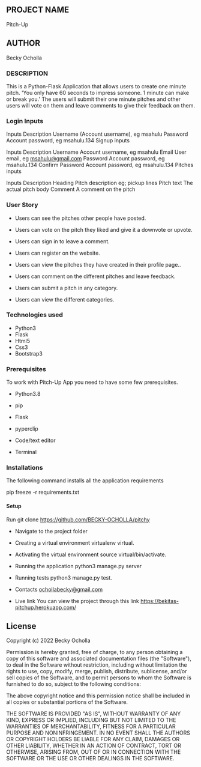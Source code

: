 ## PROJECT NAME
Pitch-Up

## AUTHOR
Becky Ocholla

### DESCRIPTION
This is a Python-Flask Application that allows users to create one minute pitch. 'You only have 60 seconds to impress someone. 1 minute can make or break you.' The users will submit their one minute pitches and other users will vote on them and leave comments to give their feedback on them.


### Login Inputs

Inputs	Description
Username	(Account username), eg msahulu
Password	Account password, eg msahulu.134
Signup inputs

Inputs	Description
Username	Account username, eg msahulu
Email	User email, eg msahulu@gmail.com
Password	Account password, eg msahulu.134
Confirm Password	Account password, eg msahulu.134
Pitches inputs

Inputs	Description
Heading	Pitch description eg; pickup lines
Pitch text	The actual pitch body
Comment	A comment on the pitch

### User Story
* Users can see the pitches other people have posted.

* Users can vote on the pitch they liked and give it a downvote or upvote.

* Users can sign in to leave a comment.

* Users can register on the website.

* Users can view the pitches they have created in their profile page..

* Users can comment on the different pitches and leave feedback.

* Users can submit a pitch in any category.

* Users can view the different categories.

### Technologies used
* Python3
* Flask
* Html5
* Css3
* Bootstrap3

### Prerequisites
To work with Pitch-Up App you need to have some few prerequisites.

* Python3.8

* pip

* Flask

* pyperclip

* Code/text editor

* Terminal

### Installations
The following command installs all the application requirements

pip freeze -r requirements.txt

#### Setup
Run git clone https://github.com/BECKY-OCHOLLA/pitchy


* Navigate to the project folder

* Creating a virtual environment
virtualenv virtual.

* Activating the virtual environment
source virtual/bin/activate.

* Running the application
python3 manage.py server

* Running tests
python3 manage.py test.

* Contacts
ochollabecky@gmail.com

* Live link
You can view the project through this link  https://bekitas-pitchup.herokuapp.com/ 

## License
Copyright (c) 2022 Becky Ocholla

Permission is hereby granted, free of charge, to any person obtaining a copy
of this software and associated documentation files (the "Software"), to deal
in the Software without restriction, including without limitation the rights
to use, copy, modify, merge, publish, distribute, sublicense, and/or sell
copies of the Software, and to permit persons to whom the Software is
furnished to do so, subject to the following conditions:

The above copyright notice and this permission notice shall be included in all
copies or substantial portions of the Software.

THE SOFTWARE IS PROVIDED "AS IS", WITHOUT WARRANTY OF ANY KIND, EXPRESS OR
IMPLIED, INCLUDING BUT NOT LIMITED TO THE WARRANTIES OF MERCHANTABILITY,
FITNESS FOR A PARTICULAR PURPOSE AND NONINFRINGEMENT. IN NO EVENT SHALL THE
AUTHORS OR COPYRIGHT HOLDERS BE LIABLE FOR ANY CLAIM, DAMAGES OR OTHER
LIABILITY, WHETHER IN AN ACTION OF CONTRACT, TORT OR OTHERWISE, ARISING FROM,
OUT OF OR IN CONNECTION WITH THE SOFTWARE OR THE USE OR OTHER DEALINGS IN THE
SOFTWARE.

